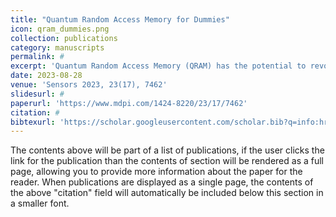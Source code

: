 ```yaml
---
title: "Quantum Random Access Memory for Dummies"
icon: qram_dummies.png
collection: publications
category: manuscripts
permalink: #
excerpt: 'Quantum Random Access Memory (QRAM) has the potential to revolutionize the area of quantum computing. QRAM uses quantum computing principles to store and modify quantum or classical data efficiently, greatly accelerating a wide range of computer processes. Despite its importance, there is a lack of comprehensive surveys that cover the entire spectrum of QRAM architectures. We fill this gap by providing a comprehensive review of QRAM, emphasizing its significance and viability in existing noisy quantum computers'
date: 2023-08-28
venue: 'Sensors 2023, 23(17), 7462'
slidesurl: #
paperurl: 'https://www.mdpi.com/1424-8220/23/17/7462'
citation: #
bibtexurl: 'https://scholar.googleusercontent.com/scholar.bib?q=info:hrMKTMqI2eIJ:scholar.google.com/&output=citation&scisdr=CgKFhUIOEIuy7qKGYCw:AAZF9b8AAAAAaBWAeCzGLWoaoN9fyv6ypOSlyfo&scisig=AAZF9b8AAAAAaBWAeO4Q1xupDbXf11SoWbmCtY4&scisf=4&ct=citation&cd=-1&hl=en'
---
```


The contents above will be part of a list of publications, if the user clicks the link for the publication than the contents of section will be rendered as a full page, allowing you to provide more information about the paper for the reader. When publications are displayed as a single page, the contents of the above "citation" field will automatically be included below this section in a smaller font.

